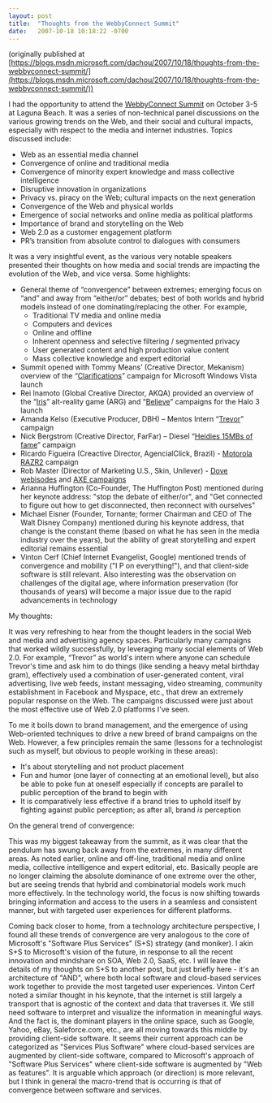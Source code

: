 ```yaml
---
layout: post
title:  "Thoughts from the WebbyConnect Summit"
date:   2007-10-18 10:18:22 -0700
---
```

(originally published at [https://blogs.msdn.microsoft.com/dachou/2007/10/18/thoughts-from-the-webbyconnect-summit/](https://blogs.msdn.microsoft.com/dachou/2007/10/18/thoughts-from-the-webbyconnect-summit/))

I had the opportunity to attend the [WebbyConnect Summit](http://www.webbyawards.com/webbyconnect/) on October 3-5 at Laguna Beach. It was a series of non-technical panel discussions on the various growing trends on the Web, and their social and cultural impacts, especially with respect to the media and internet industries. Topics discussed include:
- Web as an essential media channel
- Convergence of online and traditional media
- Convergence of minority expert knowledge and mass collective intelligence
- Disruptive innovation in organizations
- Privacy vs. piracy on the Web; cultural impacts on the next generation
- Convergence of the Web and physical worlds
- Emergence of social networks and online media as political platforms
- Importance of brand and storytelling on the Web
- Web 2.0 as a customer engagement platform
- PR’s transition from absolute control to dialogues with consumers

It was a very insightful event, as the various very notable speakers presented their thoughts on how media and social trends are impacting the evolution of the Web, and vice versa.
Some highlights:
- General theme of “convergence” between extremes; emerging focus on “and” and away from “either/or” debates; best of both worlds and hybrid models instead of one dominating/replacing the other. For example,
    * Traditional TV media and online media
    * Computers and devices
    * Online and offline
    * Inherent openness and selective filtering / segmented privacy
    * User generated content and high production value content
    * Mass collective knowledge and expert editorial
- Summit opened with Tommy Means’ (Creative Director, Mekanism) overview of the “[Clarifications](http://www.clearification.com/)” campaign for Microsoft Windows Vista launch
- Rei Inamoto (Global Creative Director, AKQA) provided an overview of the “[Iris](http://en.wikipedia.org/wiki/Iris_%28game%29)” alt-reality game (ARG) and “[Believe](http://halo3.com/believe/)” campaigns for the Halo 3 launch
- Amanda Kelso (Executive Producer, DBH) – Mentos Intern “[Trevor](http://www.mentosintern.com/)” campaign
- Nick Bergstrom (Creative Director, FarFar) – Diesel “[Heidies 15MBs of fame](http://www.farfar.se/awards/cannes2007/heidies/)” campaign
- Ricardo Figueira (Creactive Director, AgencialClick, Brazil) - [Motorola RAZR2](http://razr2experience.motorola.com/) campaign
- Rob Master (Director of Marketing U.S., Skin, Unilever) - [Dove webisodes](http://www.campaignforrealbeauty.com/) and [AXE campaigns](http://www.collegehumor.com/worldsdirtiestfilm/)
- Arianna Huffington (Co-Founder, The Huffington Post) mentioned during her keynote address: "stop the debate of either/or", and "Get connected to figure out how to get disconnected, then reconnect with ourselves"
- Michael Eisner (Founder, Tornante; former Chairman and CEO of The Walt Disney Company) mentioned during his keynote address, that change is the constant theme (based on what he has seen in the media industry over the years), but the ability of great storytelling and expert editorial remains essential
- Vinton Cerf (Chief Internet Evangelist, Google) mentioned trends of convergence and mobility ("I P on everything!"), and that client-side software is still relevant. Also interesting was the observation on challenges of the digital age, where information preservation (for thousands of years) will become a major issue due to the rapid advancements in technology

My thoughts:

It was very refreshing to hear from the thought leaders in the social Web and media and advertising agency spaces. Particularly many campaigns that worked wildly successfully, by leveraging many social elements of Web 2.0. For example, “Trevor” as world's intern where anyone can schedule Trevor's time and ask him to do things (like sending a heavy metal birthday gram), effectively used a combination of user-generated content, viral advertising, live web feeds, instant messaging, video streaming, community establishment in Facebook and Myspace, etc., that drew an extremely popular response on the Web. The campaigns discussed were just about the most effective use of Web 2.0 platforms I've seen.

To me it boils down to brand management, and the emergence of using Web-oriented techniques to drive a new breed of brand campaigns on the Web. However, a few principles remain the same (lessons for a technologist such as myself, but obvious to people working in these areas):
- It's about storytelling and not product placement
- Fun and humor (one layer of connecting at an emotional level), but also be able to poke fun at oneself especially if concepts are parallel to public perception of the brand to begin with
- It is comparatively less effective if a brand tries to uphold itself by fighting against public perception; as after all, brand *is* perception

On the general trend of convergence:

This was my biggest takeaway from the summit, as it was clear that the pendulum has swung back away from the extremes, in many different areas. As noted earlier, online and off-line, traditional media and online media, collective intelligence and expert editorial, etc. Basically people are no longer claiming the absolute dominance of one extreme over the other, but are seeing trends that hybrid and combinatorial models work much more effectively. In the technology world, the focus is now shifting towards bringing information and access to the users in a seamless and consistent manner, but with targeted user experiences for different platforms.

Coming back closer to home, from a technology architecture perspective, I found all these trends of convergence are very analogous to the core of Microsoft's "Software Plus Services" (S+S) strategy (and moniker). I akin S+S to Microsoft's vision of the future, in response to all the recent innovation and mindshare on SOA, Web 2.0, SaaS, etc. I will leave the details of my thoughts on S+S to another post, but just briefly here - it's an architecture of "AND", where both local software and cloud-based services work together to provide the most targeted user experiences. Vinton Cerf noted a similar thought in his keynote, that the internet is still largely a transport that is agnostic of the context and data that traverses it. We still need software to interpret and visualize the information in meaningful ways. And the fact is, the dominant players in the online space, such as Google, Yahoo, eBay, Saleforce.com, etc., are all moving towards this middle by providing client-side software. It seems their current approach can be categorized as "Services Plus Software" where cloud-based services are augmented by client-side software, compared to Microsoft's approach of "Software Plus Services" where client-side software is augmented by "Web as features". It is arguable which approach (or direction) is more relevant, but I think in general the macro-trend that is occurring is that of convergence between software and services. 
